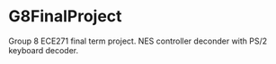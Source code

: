 # G8FinalProject
Group 8 ECE271 final term project. NES controller deconder with PS/2 keyboard decoder.
